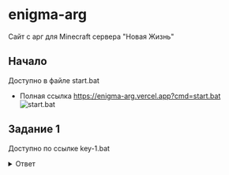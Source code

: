 # enigma-arg  
Сайт с арг для Minecraft сервера "Новая Жизнь"


## Начало
Доступно в файле start.bat
* Полная ссылка https://enigma-arg.vercel.app?cmd=start.bat
![start.bat](https://github.com/user-attachments/assets/b3dd794c-0097-4e06-947e-43b8dbf17338)


## Задание 1
Доступно по ссылке key-1.bat
<details>
<summary>Ответ</summary>
  
* Файл key-1.bat
* Ссылка на файл https://enigma-arg.vercel.app?cmd=key-1.bat

</details>
